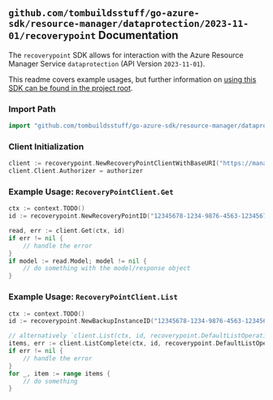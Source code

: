 
## `github.com/tombuildsstuff/go-azure-sdk/resource-manager/dataprotection/2023-11-01/recoverypoint` Documentation

The `recoverypoint` SDK allows for interaction with the Azure Resource Manager Service `dataprotection` (API Version `2023-11-01`).

This readme covers example usages, but further information on [using this SDK can be found in the project root](https://github.com/tombuildsstuff/go-azure-sdk/tree/main/docs).

### Import Path

```go
import "github.com/tombuildsstuff/go-azure-sdk/resource-manager/dataprotection/2023-11-01/recoverypoint"
```


### Client Initialization

```go
client := recoverypoint.NewRecoveryPointClientWithBaseURI("https://management.azure.com")
client.Client.Authorizer = authorizer
```


### Example Usage: `RecoveryPointClient.Get`

```go
ctx := context.TODO()
id := recoverypoint.NewRecoveryPointID("12345678-1234-9876-4563-123456789012", "example-resource-group", "backupVaultValue", "backupInstanceValue", "recoveryPointIdValue")

read, err := client.Get(ctx, id)
if err != nil {
	// handle the error
}
if model := read.Model; model != nil {
	// do something with the model/response object
}
```


### Example Usage: `RecoveryPointClient.List`

```go
ctx := context.TODO()
id := recoverypoint.NewBackupInstanceID("12345678-1234-9876-4563-123456789012", "example-resource-group", "backupVaultValue", "backupInstanceValue")

// alternatively `client.List(ctx, id, recoverypoint.DefaultListOperationOptions())` can be used to do batched pagination
items, err := client.ListComplete(ctx, id, recoverypoint.DefaultListOperationOptions())
if err != nil {
	// handle the error
}
for _, item := range items {
	// do something
}
```

